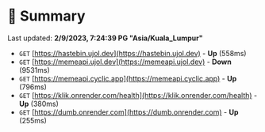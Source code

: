 # 📖 Summary
Last updated: **2/9/2023, 7:24:39 PG "Asia/Kuala_Lumpur"**

- `GET` [https://hastebin.ujol.dev](https://hastebin.ujol.dev) - **Up** (558ms)
- `GET` [https://memeapi.ujol.dev](https://memeapi.ujol.dev) - **Down** (9531ms)
- `GET` [https://memeapi.cyclic.app](https://memeapi.cyclic.app) - **Up** (796ms)
- `GET` [https://klik.onrender.com/health](https://klik.onrender.com/health) - **Up** (380ms)
- `GET` [https://dumb.onrender.com](https://dumb.onrender.com) - **Up** (255ms)
